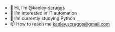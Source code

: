 - 👋 Hi, I’m @kaeley-scruggs
- 👀 I’m interested in IT automation
- 🌱 I’m currently studying Python
- 📫 How to reach me kaeley.scruggs@gmail.com

<!---
kaeley-scruggs/kaeley-scruggs is a ✨ special ✨ repository because its `README.md` (this file) appears on your GitHub profile.
You can click the Preview link to take a look at your changes.
--->
